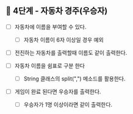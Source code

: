 ## 🚀 4단계 - 자동차 경주(우승자)

- [ ] 자동차에 이름을 부여할 수 있다.
    - [ ] 자동차 이름이 6자 이상일 경우 예외


- [ ] 전진하는 자동차를 출력할때 이름도 같이 출력한다.


- [ ] 자동차 이름을 쉼표로 구분 한다
    - [ ] String 클래스의 split(",") 메소드를 활용한다.


- [ ] 게임이 완료 된다면 우승자를 출력한다.
    - [ ] 우승자가 1명 이상이라면 같이 출력한다.